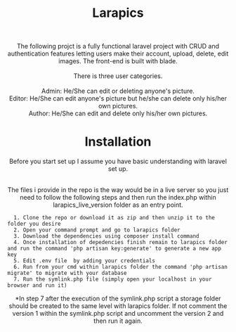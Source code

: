  
<h1 align="center">
  Larapics
</h1>

<br/>

<p align="center"> 
  The following projct is a fully functional laravel project with CRUD  and authentication features letting users make their account, upload, delete, edit images. 
  The front-end is built with blade.<br/> <br/>
  There is three user categories.<br/><br/> 
  Admin: He/She can edit or deleting anyone's picture.<br/>
  Editor: He/She can edit anyone's picture but he/she can delete only his/her own pictures.<br/>
  Author: He/She can edit and delete only his/her own pictures. 
</p>

<h1 align="center">
  Installation
</h1>

<div align="center">
  Before you start set up I assume you have basic understanding with laravel set up.

  <br/>
  <br/>
 
  The files i provide in the repo is the way would be in a live server so you just need to follow the following steps and then run 
  the index.php within larapics_live_version folder as an entry point.
 </div>
  
  
     
      1. Clone the repo or download it as zip and then unzip it to the folder you desire
      2. Open your command prompt and go to larapics folder
      3. Download the dependencies using composer install command
      4. Once installation of depedencies finish remain to larapics folder and run the command 'php artisan key:generate' to generate a new app key
      5. Edit .env file  by adding your credentials
      6. Run from your cmd within larapics folder the command 'php artisan migrate' to migrate with your database
      7. Run the symlink.php file (simply open your localhost in your browser and run it)
    
  <p align="center">
    *In step 7 after the execution of the symlink.php script a storage folder should be created to the same level with larapics folder.
     If not comment the version 1 within the symlink.php script and uncomment the version 2 and then run it again.
  </p>





